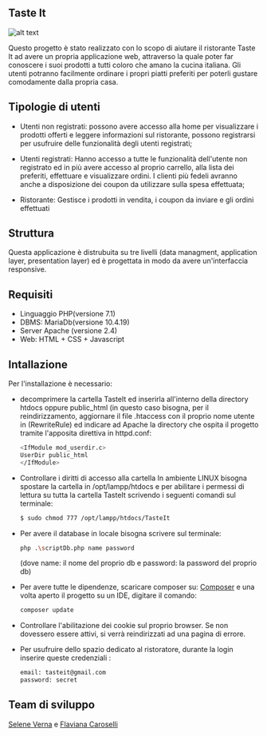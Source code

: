 ## Taste It

![alt text](https://wallpapercave.com/wp/wp1874159.jpg)

  Questo progetto è stato realizzato con lo scopo di aiutare il ristorante Taste It ad avere un propria applicazione web,
  attraverso la quale poter far conoscere i suoi prodotti a tutti coloro che amano la cucina italiana.
  Gli utenti potranno facilmente ordinare i propri piatti preferiti per poterli gustare comodamente dalla propria casa.


## Tipologie di utenti

- Utenti non registrati: 
  possono avere accesso alla home per visualizzare i prodotti offerti e leggere informazioni sul ristorante,
  possono registrarsi per usufruire delle funzionalità degli utenti registrati;
  
- Utenti registrati: 
  Hanno accesso a tutte le funzionalità dell'utente non registrato ed in più avere accesso al proprio carrello,
  alla lista dei preferiti, effettuare e visualizzare ordini. I clienti più fedeli avranno anche a
  disposizione dei coupon da utilizzare sulla spesa effettuata;

- Ristorante:
  Gestisce i prodotti in vendita, i coupon da inviare e gli ordini effettuati
  
## Struttura

  Questa applicazione è distrubuita su tre livelli (data managment, application layer, presentation layer) ed è progettata
  in modo da avere un'interfaccia responsive.

## Requisiti

- Linguaggio PHP(versione 7.1)
- DBMS: MariaDb(versione 10.4.19)
- Server Apache (versione 2.4)
- Web: HTML + CSS + Javascript

## Intallazione

  Per l'installazione è necessario:
 
- decomprimere la cartella TasteIt ed inserirla all'interno della directory htdocs 
  oppure public_html (in questo caso bisogna, per il reindirizzamento, aggiornare il
  file .htaccess con il proprio nome utente in (RewriteRule) ed indicare ad Apache 
  la directory che ospita il progetto tramite l'apposita direttiva in httpd.conf:
  
  ```bash
  <IfModule mod_userdir.c>
  UserDir public_html
  </IfModule>
  ```

- Controllare i diritti di accesso alla cartella
  In ambiente LINUX bisogna spostare la cartella in /opt/lampp/htdocs e per abilitare
  i permessi di lettura su tutta la cartella TasteIt scrivendo i seguenti comandi sul terminale: 

  ```bash
  $ sudo chmod 777 /opt/lampp/htdocs/TasteIt

  ```
  
- Per avere il database in locale bisogna scrivere sul terminale:

  ```bash
  php .\scriptDb.php name password

  ```
  (dove name: il nome del proprio db e password: la password del proprio db)
  
  
- Per avere tutte le dipendenze, scaricare composer su:
  [Composer](https://getcomposer.org/) e
  una volta aperto il progetto su un IDE, digitare il comando: 

  ```bash
  composer update

  ```
    
- Controllare l'abilitazione dei cookie sul proprio browser. Se non dovessero essere attivi, si verrà
  reindirizzati ad una pagina di errore.

- Per usufruire dello spazio dedicato al ristoratore, durante la login inserire queste credenziali : 
  ```bash
  email: tasteit@gmail.com
  password: secret
  ```
  
## Team di sviluppo

 [Selene Verna](https://github.com/SelVer99) e 
 [Flaviana Caroselli](https://github.com/Flacaro)
 

  
